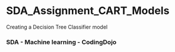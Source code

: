 # SDA_Assignment_CART_Models

Creating a Decision Tree Classifier model

### SDA - Machine learning - CodingDojo  
